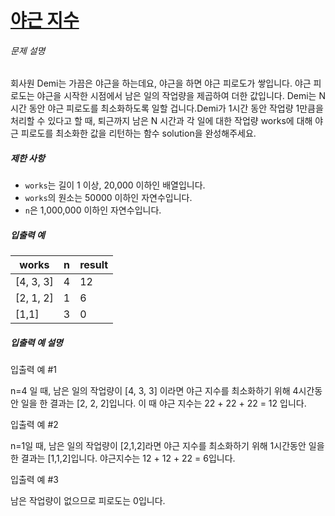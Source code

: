 # [야근 지수](https://school.programmers.co.kr/learn/courses/30/lessons/12927)


###### 문제 설명


회사원 Demi는 가끔은 야근을 하는데요, 야근을 하면 야근 피로도가 쌓입니다. 야근 피로도는 야근을 시작한 시점에서 남은 일의 작업량을 제곱하여 더한 값입니다. Demi는 N시간 동안 야근 피로도를 최소화하도록 일할 겁니다.Demi가 1시간 동안 작업량 1만큼을 처리할 수 있다고 할 때, 퇴근까지 남은 N 시간과 각 일에 대한 작업량 works에 대해 야근 피로도를 최소화한 값을 리턴하는 함수 solution을 완성해주세요.


##### 제한 사항


* `works`는 길이 1 이상, 20,000 이하인 배열입니다.
* `works`의 원소는 50000 이하인 자연수입니다.
* `n`은 1,000,000 이하인 자연수입니다.


##### 입출력 예




| works | n | result |
| --- | --- | --- |
| \[4, 3, 3] | 4 | 12 |
| \[2, 1, 2] | 1 | 6 |
| \[1,1] | 3 | 0 |


##### 입출력 예 설명


입출력 예 \#1  

n\=4 일 때, 남은 일의 작업량이 \[4, 3, 3] 이라면 야근 지수를 최소화하기 위해 4시간동안 일을 한 결과는 \[2, 2, 2]입니다. 이 때 야근 지수는 22 \+ 22 \+ 22 \= 12 입니다.


입출력 예 \#2  

n\=1일 때, 남은 일의 작업량이 \[2,1,2]라면 야근 지수를 최소화하기 위해 1시간동안 일을 한 결과는 \[1,1,2]입니다. 야근지수는 12 \+ 12 \+ 22 \= 6입니다.


입출력 예 \#3


남은 작업량이 없으므로 피로도는 0입니다.



